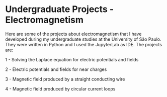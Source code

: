 # Undergraduate Projects - Electromagnetism

Here are some of the projects about electromagnetism that I have developed during my undergraduate studies at the University of São Paulo. They were written in Python and I used the JupyterLab as IDE. The projects are:

1 - Solving the Laplace equation for electric potentials and fields

2 - Electric potentials and fields for near charges

3 - Magnetic field produced by a straight conducting wire

4 - Magnetic field produced by circular current loops
